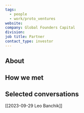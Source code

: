 ```yaml
---
tags:
  - people
  - work/proto_ventures
website: 
company: Global Founders Capital
division: 
job title: Partner
contact_type: investor
---
```

## About


## How we met


## Selected conversations
[[2023-09-29 Leo Banchik]]